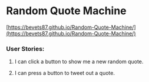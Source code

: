 # Random Quote Machine
[https://bevets87.github.io/Random-Quote-Machine/](https://bevets87.github.io/Random-Quote-Machine/)

### User Stories:

1. I can click a button to show me a new random quote.

2. I can press a button to tweet out a quote.
